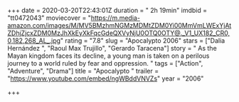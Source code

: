 +++
date = 2020-03-20T22:43:01Z
duration = " 2h 19min"
imdbid = "tt0472043"
moviecover = "https://m.media-amazon.com/images/M/MV5BMzhmNGMzMDMtZDM0Yi00MmVmLWExYjAtZDhjZjcxZDM0MzJhXkEyXkFqcGdeQXVyNjU0OTQ0OTY@._V1_UX182_CR0,0,182,268_AL_.jpg"
rating = "7.8"
slug = "Apocalypto 2006"
stars = ["Dalia Hernández ", "Raoul Max Trujillo", "Gerardo Taracena"]
story = " As the Mayan kingdom faces its decline, a young man is taken on a perilous journey to a world ruled by fear and oppression. "
tags = ["Action", "Adventure", "Drama"]
title = "Apocalypto "
trailer = "https://www.youtube.com/embed/ngWBddVNVZs"
year = "2006"

+++
